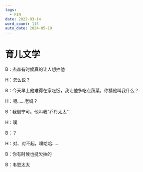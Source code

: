```yaml
---
tags:
  - FIN
date: 2022-03-14
word_count: 115
auto_date: 2024-05-19
---
```


# 育儿文学

B：杰森有时候真的让人想抽他

H：怎么说？

B：今天早上他难得在家吃饭，我让他多吃点蔬菜，你猜他叫我什么？

H：呃……老妈？

B：我倒宁可。他叫我“乔丹太太”

H：噗

B：？

H：对、对不起，噗哈哈……

B：你有时候也挺欠抽的

B：韦恩太太

